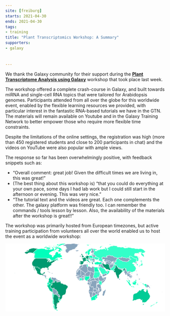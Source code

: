 ```yaml
---
site: [freiburg]
starts: 2021-04-30
ends: 2021-04-30
tags:
- training
title: "Plant Transcriptomics Workshop: A Summary"
supporters:
- galaxy


---
```


We thank the Galaxy community for their support during the [__Plant Transcriptome Analysis using Galaxy__](https://docs.google.com/document/d/1Y5MqYmMxFCy7PDImYYuHLhgCKVV7MjoGMr22G2U68Ec/preview) workshop that took place last week. 

The workshop offered a complete crash-course in Galaxy, and built towards miRNA and single-cell RNA topics that were tailored for Arabidopsis genomes. Participants attended from all over the globe for this worldwide event, enabled by the flexible learning resources we provided, with particular interest in the fantastic RNA-based tutorials we have in the GTN. The materials will remain available on Youtube and in the Galaxy Training Network to better empower those who require more flexible time constraints.

Despite the limitations of the online settings, the registration was high (more than 450 registered students and close to 200 participants in chat) and the videos on YouTube were also popular with ample views.

The response so far has been overwhelmingly positive, with feedback snippets such as:

* “Overall comment: great job! Given the difficult times we are living in, this was great!”
* (The best thing about this workshop is) “that you could do everything at your own pace, some days I had lab work but I could still start in the afternoon or evening. This was very nice.”
* “The tutorial text and the videos are great. Each one complements the other. The galaxy platform was friendly too. I can remember the commands / tools lesson by lesson. Also, the availability of the materials after the workshop is great!!”

The workshop was primarily hosted from European timezones, but active training participation from volunteers all over the world enabled us to host the event as a worldwide workshop:

![Participation by country](/assets/media/2021-04-30-worldstats.svg)